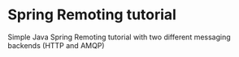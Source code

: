 # Spring Remoting tutorial
Simple Java Spring Remoting tutorial with two different messaging backends (HTTP and AMQP)
